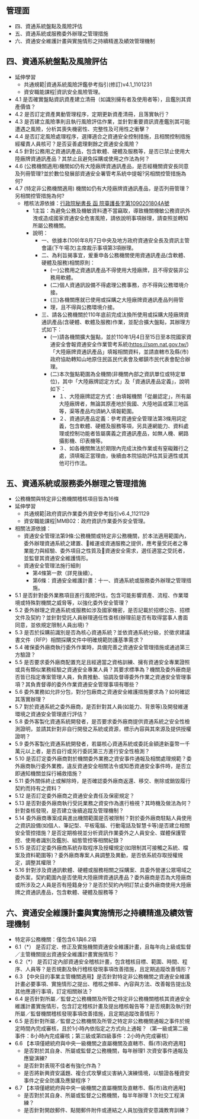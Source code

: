 ## 管理面
- 四、資通系統盤點及風險評估
- 五、資通系統或服務委外辦理之管理措施
- 六、資通安全維護計畫與實施情形之持續精進及績效管理機制

## 四、資通系統盤點及風險評估
- 延伸學習
  - 共通規範|資通系統風險評鑑參考指引(修訂)v4.1_1101231
  - 資安職能課程|資訊安全風險管理。
- 4.1 是否確實盤點資訊資產建立清冊（如識別擁有者及使用者等），且鑑別其資產價值？
- 4.2 是否訂定資產異動管理程序，定期更新資產清冊，且落實執行？
- 4.3 是否建立風險準則且執行風險評估作業，並針對重要資訊資產鑑別其可能遭遇之風險，分析其喪失機密性、完整性及可用性之衝擊？
- 4.4 是否訂定風險處理程序，選擇適合之資通安全控制措施，且相關控制措施經權責人員核可？是否妥善處理剩餘之資通安全風險？
- 4.5 針對公務用之資通訊產品，包含軟體、硬體及服務等，是否已禁止使用大陸廠牌資通訊產品？其禁止且避免採購或使用之作法為何？
- 4.6 (公務機關適用)機關如仍有大陸廠牌資通訊產品，是否經機關資安長同意及列冊管理?並於數位發展部資通安全署管考系統中提報?另相關控管措施為何?
- 4.7	 (特定非公務機關適用) 機關如仍有大陸廠牌資通訊產品，是否列冊管理？另相關控管措施為何?  
  - 稽核法源依據：[行政院秘書長 函  院臺護長字第1090201804A號](https://ic.tnnua.edu.tw/app/index.php?Action=downloadfile&file=WVhSMFlXTm9MemcxTDNCMFlWOHlORFF6T0Y4NU1UTXlOamszWHprM05UWTVMbkJrWmc9PQ==&fname=DGGGSWWXYWKK41YXLOLKFCXTKODG25WWFGB0B1HGQPIDXW40UWYWQOLLEC54OKGHSSCCGGMPA4NOLOYWMOMOQL00)
    - 1主旨：為避免公務及機敏資料遭不當竊取，導致機關機敏公務資訊外洩或造成國家資通安全危害風險，請依說明事項辦理，請查照並轉知所屬公務機關。
    - 說明：
      - 一、依據本(109)年8月7日中央及地方政府資通安全長及資訊主管會議(下午場次)主席裁示事項第3項辦理。
      - 二、為利旨揭事宜，爰重申各公務機關使用資通訊產品(含軟體、硬體及服務)相關原則：
        - (一)公務用之資通訊產品不得使用大陸廠牌，且不得安裝非公務用軟體。
        - (二)個人資通訊設備不得處理公務事務，亦不得與公務環境介接。
        - (三)各機關應就已使用或採購之大陸廠牌資通訊產品列冊管
        - 理，且不得與公務環境介接。
      - 三、請各公務機關於110年底前完成汰換所使用或採購大陸廠牌資通訊產品(含硬體、軟體及服務)作業，並配合擴大盤點，其辦理方式如下：
        - (一)請各機關擴大盤點，並於110年1月4日至15日至本院國家資通安全會報資通安全作業管考系統(https://spm.nat.gov.tw/)「大陸廠牌資通訊產品」填報相關資料，並請直轄市及縣(市)政府協助轉知山地原住民區民代表會及鄉鎮市民代表會配合辦理。
        - (二)本次盤點範圍為全機關(非機關內部之資訊單位或特定單位)，其中「大陸廠牌認定方式」及「資通訊產品定義」，說明如下：
          - １、大陸廠牌認定方式：由填報機關「從嚴認定」，所有屬大陸廠牌者，無論其原產地於我國、大陸地區或第三地區等，渠等產品均須納入填報範圍。
          - ２、資通訊產品定義：參考資通安全管理法第3條用詞定義，包含軟體、硬體及服務等項，另具連網能力、資料處理或控制功能者皆屬廣義之資通訊產品，如無人機、網路攝影機、印表機等。
          - ３、如各機關無法於期限內完成汰換作業或有窒礙難行之處，須填報正當理由，後續由本院協助評估其妥適性或其他可行作法。
## 五、資通系統或服務委外辦理之管理措施 
- 公務機關與特定非公務機關稽核項目皆為16條
- 延伸學習
  - 共通規範|政府資訊作業委外資安參考指引v6.4_1121129
  - 資安職能課程|MMB02：政府資訊作業委外安全管理。
- 相關法源依據：
  - 資通安全管理法第9條:公務機關或特定非公務機關，於本法適用範圍內，委外辦理資通系統之建置、維運或資通服務之提供，應考量受託者之專業能力與經驗、委外項目之性質及資通安全需求，選任適當之受託者，並監督其資通安全維護情形。
  - 資通安全管理法施行細則
    - 第4條第一款（詳見後續）。
    - 第6條：資通安全維護計畫：十一、資通系統或服務委外辦理之管理措施。
- 5.1 是否針對委外業務項目進行風險評估，包含可能影響資產、流程、作業環境或特殊對機關之威脅等，以強化委外安全管理？
- 5.2	委外辦理之資通系統或服務如涉及國家機密，是否記載於招標公告、招標文件及契約？並針對受託人員辦理適任性查核(辦理前是否有取得當事人書面同意，並依規定限制人員出境)？
- 5.3 是否於採購前識別是否為核心資通系統？並依資通系統分級，於徵求建議書文件（RFP）相關採購文件中明確規範防護基準需求？
- 5.4 確保委外廠商執行委外作業時，具備完善之資通安全管理措施或通過第三方驗證？
- 5.5 是否要求委外廠商配置充足且經適當之資格訓練、擁有資通安全專業證照或具有類似業務經驗之資通安全專業人員？其要求標準為？機關及委外廠商是否皆已指定專案管理人員，負責推動、協調及督導委外作業之資通安全管理事項？其負責督導的委外作業資通安全管理事項有哪些？
- 5.6 委外業務如允許分包，對分包廠商之資通安全維護措施要求為？如何確認其落實辦理？
- 5.7	對於資通系統之委外廠商，是否針對其人員(如能力、背景等)及開發維運環境之資通安全管理進行評估？
- 5.8 委外客製化資通系統開發者，是否要求委外廠商提供資通系統之安全性檢測證明，並請其針對非自行開發之系統或資源，標示內容與其來源及提供授權證明？
- 5.9 委外客製化資通系統開發者，若屬核心資通系統或委託金額達新臺幣一千萬元以上者，是否自行或另行委託第三方進行安全性檢測？
- 5.10 是否訂定委外廠商對於機關委外業務之資安事件通報及相關處理規範？委外廠商執行委外業務，違反資通安全相關法令或知悉資通安全事件時，是否立即通知機關並採行補救措施？
- 5.11	委外關係終止或解除時，是否確認委外廠商返還、移交、刪除或銷毀履行契約而持有之資料？
- 5.12	是否訂定委外廠商之資通安全責任及保密規定？
- 5.13 	是否對委外廠商執行受託業務之資安作為進行檢視？其時機及做法為何？針對查核發現，是否建立後續追蹤及管理機制？
- 5.14 	委外廠商專案成員進出機關範圍是否被限制？對於委外廠商駐點人員使用之資訊設備(如個人、筆記型、平板電腦、行動電話及智慧卡等)是否建立相關安全管控措施？是否定期檢視並分析資訊作業委外之人員安全、媒體保護管控、使用者識別及鑑別、組態管控等相關紀錄？
- 5.15 	是否訂定委外廠商系統存取程序及授權規定(如限制其可接觸之系統、檔案及資料範圍等)？委外廠商專案人員調整及異動，是否依系統存取授權規定，調整其權限？
- 5.16	針對涉及資通訊軟體、硬體或服務相關之採購案、具委外營運公眾場域之委外案，契約範圍內是否使用大陸廠牌資通訊產品？委外廠商是否為大陸廠商或所涉及之人員是否有陸籍身分？是否於契約內明訂禁止委外廠商使用大陸廠牌之資通訊產品，包含軟體、硬體及服務等？

## 六、資通安全維護計畫與實施情形之持續精進及績效管理機制 
- 特定非公務機關：僅包含6.1與6.2項
- 6.1（*） 是否訂定、修正及實施機關資通安全維護計畫，且每年向上級或監督／主管機關提出資通安全維護計畫實施情形？
- 6.2（*） 是否訂定內部資通安全稽核計畫，包含稽核目標、範圍、時間、程序、人員等？是否規劃及執行稽核發現事項改善措施，且定期追蹤改善情形？
- 6.3 【中央目的事業主管機關適用】是否針對特定非公務機關之資通安全維護計畫必要事項、實施情形之提出、稽核之頻率、內容與方法、改善報告提出及其他應遵行事項，訂定相關辦法？
- 6.4 是否針對所屬／監督之公務機關及所管之特定非公務機關稽核其資通安全維護計畫實施情形，包含訂定稽核計畫及提出稽核報告等？是否規劃及執行對所屬／監督機關稽核發現事項改善措施，且定期追蹤改善情形？
- 6.5 是否針對所屬／監督之公務機關及所管之特定非公務機關通報之事件於規定時間內完成審核，且於1小時內依指定之方式向上通報？（第一級或第二級事件：8小時內完成審核；第三級或第四級事件：2小時內完成審核）
- 6.6 【本項僅總統府與中央一級機關之直屬機關及直轄市、縣(市)政府適用】
  - 是否對於其自身、所屬或監督之公務機關，每年辦理1 次資安事件通報及應變演練?
  - 是否針對表現不佳者有強化作為？
  - 是否將新興資安議題、複合式攻擊或災害納入演練情境，以驗證各種資安事件之安全防護及應變程序？
- 6.7	【本項僅總統府與中央一級機關之直屬機關及直轄市、縣(市)政府適用】
  - 是否對於其自身、所屬或監督之公務機關，每半年辦理 1 次社交工程演練？
  - 是否針對開啟郵件、點閱郵件附件或連結之人員加強資安意識教育訓練？

